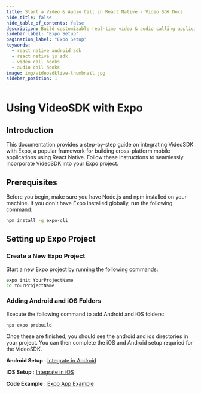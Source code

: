 ```yaml
---
title: Start a Video & Audio Call in React Native - Video SDK Docs
hide_title: false
hide_table_of_contents: false
description: Build customizable real-time video & audio calling applications in React Native Android SDK using Video SDK add live Video & Audio conferencing to your applications.
sidebar_label: "Expo Setup"
pagination_label: "Expo Setup"
keywords:
  - react native android sdk
  - react native js sdk
  - video call hooks
  - audio call hooks
image: img/videosdklive-thumbnail.jpg
sidebar_position: 1
---
```


# Using VideoSDK with Expo

## Introduction

This documentation provides a step-by-step guide on integrating VideoSDK with Expo, a popular framework for building cross-platform mobile applications using React Native. Follow these instructions to seamlessly incorporate VideoSDK into your Expo project.

## Prerequisites

Before you begin, make sure you have Node.js and npm installed on your machine. If you don't have Expo installed globally, run the following command:

```bash
npm install -g expo-cli
```

## Setting up Expo Project

### Create a New Expo Project

Start a new Expo project by running the following commands:

```bash
expo init YourProjectName
cd YourProjectName
```

### Adding Android and iOS Folders

Execute the following command to add Android and iOS folders:

```bash
npx expo prebuild
```

Once these are finished, you should see the android and ios directories in your project. You can then complete the iOS and Android setup requried for the VideoSDK.

**Android Setup** : [Integrate in Android](./react-native-android-sdk)

**iOS Setup** : [Integrate in iOS](./react-native-ios-sdk)

**Code Example** : [Expo App Example](https://github.com/videosdk-live/quickstart/tree/main/expo-react-native-rtc)
